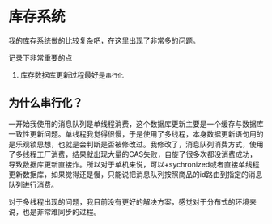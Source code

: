 # 库存系统

我的库存系统做的比较复杂吧，在这里出现了非常多的问题。

记录下非常重要的点

1. 库存数据库更新过程最好是`串行化`

## 为什么串行化？

一开始我使用的消息队列是单线程消费，这个数据库更新主要是一个缓存与数据库一致性更新问题。单线程我觉得很慢，于是使用了多线程，本身数据更新语句用的是乐观锁思想，也就是会判断是否被修改过。我修改了，消息队列消费方式，使用了多线程工厂消费，结果就出现大量的CAS失败，自旋了很多次都没消费成功，导致数据库更新直接炸。所以对于单机来说，可以+sychronized或者直接单线程更新数据库，如果觉得还是慢，只能说把消息队列按照商品的id路由到指定的消息队列进行消费。

对于多线程出现的问题，我目前没有更好的解决方案，感觉对于分布式的环境来说，也是非常难同步的过程。

